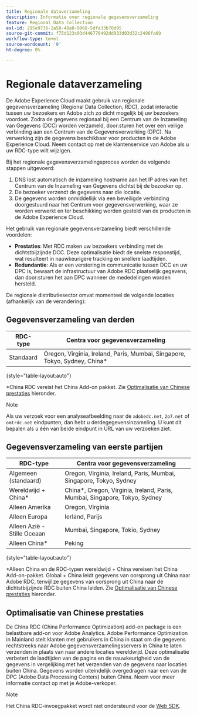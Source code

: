 ```yaml
---
title: Regionale dataverzameling
description: Informatie over regionale gegevensverzameling
feature: Regional Data Collection
exl-id: 295e9736-2a58-48a8-9968-5dfa33b70d95
source-git-commit: f75d123c93d446776492dd933d03d32c2496fa69
workflow-type: tm+mt
source-wordcount: '0'
ht-degree: 0%

---
```


# Regionale dataverzameling

De Adobe Experience Cloud maakt gebruik van regionale gegevensverzameling (Regional Data Collection, RDC), zodat interactie tussen uw bezoekers en Adobe zich zo dicht mogelijk bij uw bezoekers voordoet. Zodra de gegevens regionaal bij een Centrum van de Inzameling van Gegevens (DCC) worden verzameld, door:sturen het over een veilige verbinding aan een Centrum van de Gegevensverwerking (DPC). Na verwerking zijn de gegevens beschikbaar voor producten in de Adobe Experience Cloud. Neem contact op met de klantenservice van Adobe als u uw RDC-type wilt wijzigen.

Bij het regionale gegevensverzamelingsproces worden de volgende stappen uitgevoerd:

1. DNS lost automatisch de inzameling hostname aan het IP adres van het Centrum van de Inzameling van Gegevens dichtst bij de bezoeker op.
1. De bezoeker verzendt de gegevens naar die locatie.
1. De gegevens worden onmiddellijk via een beveiligde verbinding doorgestuurd naar het Centrum voor gegevensverwerking, waar ze worden verwerkt en ter beschikking worden gesteld van de producten in de Adobe Experience Cloud.

Het gebruik van regionale gegevensverzameling biedt verschillende voordelen:

* **Prestaties**: Met RDC maken uw bezoekers verbinding met de dichtstbijzijnde DCC. Deze optimalisatie biedt de snelste responstijd, wat resulteert in nauwkeurigere tracking en snellere laadtijden.
* **Redundantie**: Als er een verstoring in communicatie tussen DCC en uw DPC is, bewaart de infrastructuur van Adobe RDC plaatselijk gegevens, dan door:sturen het aan DPC wanneer de mededelingen worden hersteld.

De regionale distributiesector omvat momenteel de volgende locaties (afhankelijk van de verandering):

## Gegevensverzameling van derden

| RDC-type | Centra voor gegevensverzameling |
| --- | --- |
| Standaard | Oregon, Virginia, Ireland, Paris, Mumbai, Singapore, Tokyo, Sydney, China* |

{style="table-layout:auto"}

*China RDC vereist het China Add-on pakket. Zie [Optimalisatie van Chinese prestaties](#china-performance-optimization) hieronder.

>[!NOTE]
>
>Als uw verzoek voor een analyseafbeelding naar de `adobedc.net`, `2o7.net` of `omtrdc.net` eindpunten, dan hebt u derdegegevensinzameling. U kunt dit bepalen als u één van beide eindpunt in URL van uw verzoeken ziet.

## Gegevensverzameling van eerste partijen

| RDC-type | Centra voor gegevensverzameling |
| --- | --- |
| Algemeen (standaard) | Oregon, Virginia, Ireland, Paris, Mumbai, Singapore, Tokyo, Sydney |
| Wereldwijd + China* | China*, Oregon, Virginia, Ireland, Paris, Mumbai, Singapore, Tokyo, Sydney |
| Alleen Amerika | Oregon, Virginia |
| Alleen Europa | Ierland, Parijs |
| Alleen Azië - Stille Oceaan | Mumbai, Singapore, Tokio, Sydney |
| Alleen China* | Peking |

{style="table-layout:auto"}

*Alleen China en de RDC-typen wereldwijd + China vereisen het China Add-on-pakket. Global + China leidt gegevens van oorsprong uit China naar Adobe RDC, terwijl ze gegevens van oorsprong uit China naar de dichtstbijzijnde RDC buiten China leiden. Zie [Optimalisatie van Chinese prestaties](#china-performance-optimization) hieronder.

## Optimalisatie van Chinese prestaties

De China RDC (China Performance Optimization) add-on package is een belastbare add-on voor Adobe Analytics. Adobe Performance Optimization in Mainland stelt klanten met gebruikers in China in staat om die gegevens rechtstreeks naar Adobe gegevensverzamelingsservers in China te laten verzenden in plaats van naar andere locaties wereldwijd. Deze optimalisatie verbetert de laadtijden van de pagina en de nauwkeurigheid van de gegevens in vergelijking met het verzenden van de gegevens naar locaties buiten China. Gegevens worden uiteindelijk overgedragen naar een van de DPC (Adobe Data Processing Centers) buiten China. Neem voor meer informatie contact op met je Adobe-verkoper.

>[!NOTE]
>
>Het China RDC-invoegpakket wordt niet ondersteund voor de [Web SDK](/help/implement/aep-edge/overview.md).

